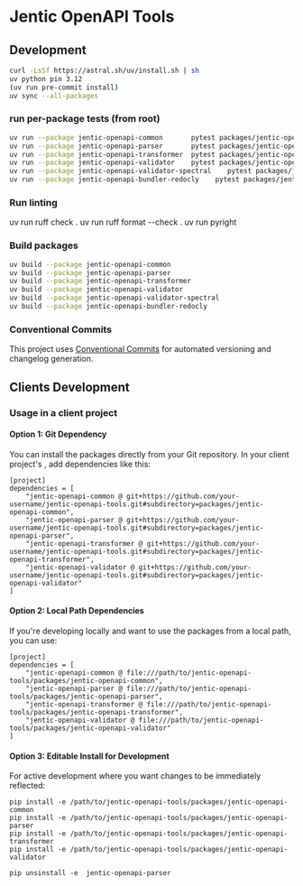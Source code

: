 # Jentic OpenAPI Tools


## Development

```bash
curl -LsSf https://astral.sh/uv/install.sh | sh
uv python pin 3.12
(uv run pre-commit install)
uv sync --all-packages
```

### run per-package tests (from root)

```bash
uv run --package jentic-openapi-common       pytest packages/jentic-openapi-common/tests -q
uv run --package jentic-openapi-parser       pytest packages/jentic-openapi-parser/tests -q
uv run --package jentic-openapi-transformer  pytest packages/jentic-openapi-transformer/tests -q
uv run --package jentic-openapi-validator    pytest packages/jentic-openapi-validator/tests -q
uv run --package jentic-openapi-validator-spectral    pytest packages/jentic-openapi-validator-spectral/tests -q
uv run --package jentic-openapi-bundler-redocly    pytest packages/jentic-openapi-bundler-redocly/tests -q
```

### Run linting
uv run ruff check .
uv run ruff format --check .
uv run pyright

### Build packages

```bash
uv build --package jentic-openapi-common
uv build --package jentic-openapi-parser
uv build --package jentic-openapi-transformer
uv build --package jentic-openapi-validator
uv build --package jentic-openapi-validator-spectral
uv build --package jentic-openapi-bundler-redocly
```

### Conventional Commits

This project uses [Conventional Commits](https://www.conventionalcommits.org/) for automated versioning and changelog generation.


## Clients Development

### Usage in a client project

#### Option 1: Git Dependency

You can install the packages directly from your Git repository. In your client project's , add dependencies like this: 

```
[project]
dependencies = [
    "jentic-openapi-common @ git+https://github.com/your-username/jentic-openapi-tools.git#subdirectory=packages/jentic-openapi-common",
    "jentic-openapi-parser @ git+https://github.com/your-username/jentic-openapi-tools.git#subdirectory=packages/jentic-openapi-parser",
    "jentic-openapi-transformer @ git+https://github.com/your-username/jentic-openapi-tools.git#subdirectory=packages/jentic-openapi-transformer",
    "jentic-openapi-validator @ git+https://github.com/your-username/jentic-openapi-tools.git#subdirectory=packages/jentic-openapi-validator"
]
```

#### Option 2: Local Path Dependencies

If you're developing locally and want to use the packages from a local path, you can use:

```
[project]
dependencies = [
    "jentic-openapi-common @ file:///path/to/jentic-openapi-tools/packages/jentic-openapi-common",
    "jentic-openapi-parser @ file:///path/to/jentic-openapi-tools/packages/jentic-openapi-parser",
    "jentic-openapi-transformer @ file:///path/to/jentic-openapi-tools/packages/jentic-openapi-transformer",
    "jentic-openapi-validator @ file:///path/to/jentic-openapi-tools/packages/jentic-openapi-validator"
]
```

#### Option 3: Editable Install for Development

For active development where you want changes to be immediately reflected:

```
pip install -e /path/to/jentic-openapi-tools/packages/jentic-openapi-common
pip install -e /path/to/jentic-openapi-tools/packages/jentic-openapi-parser
pip install -e /path/to/jentic-openapi-tools/packages/jentic-openapi-transformer
pip install -e /path/to/jentic-openapi-tools/packages/jentic-openapi-validator
```

```
pip unsinstall -e  jentic-openapi-parser

```
